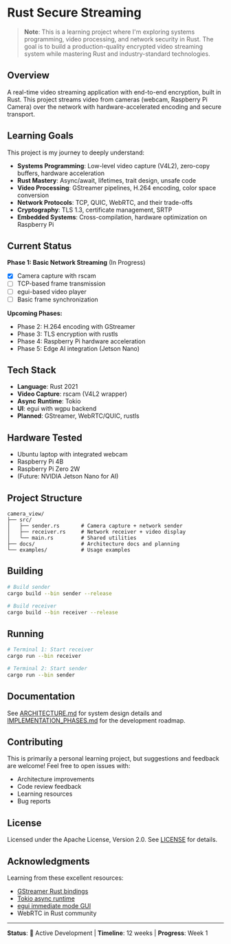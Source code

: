 # Rust Secure Streaming

> **Note**: This is a learning project where I'm exploring systems programming, video processing, and network security in Rust. The goal is to build a production-quality encrypted video streaming system while mastering Rust and industry-standard technologies.

## Overview

A real-time video streaming application with end-to-end encryption, built in Rust. This project streams video from cameras (webcam, Raspberry Pi Camera) over the network with hardware-accelerated encoding and secure transport.

## Learning Goals

This project is my journey to deeply understand:
- **Systems Programming**: Low-level video capture (V4L2), zero-copy buffers, hardware acceleration
- **Rust Mastery**: Async/await, lifetimes, trait design, unsafe code
- **Video Processing**: GStreamer pipelines, H.264 encoding, color space conversion
- **Network Protocols**: TCP, QUIC, WebRTC, and their trade-offs
- **Cryptography**: TLS 1.3, certificate management, SRTP
- **Embedded Systems**: Cross-compilation, hardware optimization on Raspberry Pi

## Current Status

**Phase 1: Basic Network Streaming** (In Progress)
- [x] Camera capture with rscam
- [ ] TCP-based frame transmission
- [ ] egui-based video player
- [ ] Basic frame synchronization

**Upcoming Phases:**
- Phase 2: H.264 encoding with GStreamer
- Phase 3: TLS encryption with rustls
- Phase 4: Raspberry Pi hardware acceleration
- Phase 5: Edge AI integration (Jetson Nano)

## Tech Stack

- **Language**: Rust 2021
- **Video Capture**: rscam (V4L2 wrapper)
- **Async Runtime**: Tokio
- **UI**: egui with wgpu backend
- **Planned**: GStreamer, WebRTC/QUIC, rustls

## Hardware Tested

- Ubuntu laptop with integrated webcam
- Raspberry Pi 4B
- Raspberry Pi Zero 2W
- (Future: NVIDIA Jetson Nano for AI)

## Project Structure

```
camera_view/
├── src/
│   ├── sender.rs       # Camera capture + network sender
│   ├── receiver.rs     # Network receiver + video display
│   └── main.rs         # Shared utilities
├── docs/               # Architecture docs and planning
└── examples/           # Usage examples
```

## Building

```bash
# Build sender
cargo build --bin sender --release

# Build receiver
cargo build --bin receiver --release
```

## Running

```bash
# Terminal 1: Start receiver
cargo run --bin receiver

# Terminal 2: Start sender
cargo run --bin sender
```

## Documentation

See [ARCHITECTURE.md](ARCHITECTURE.md) for system design details and [IMPLEMENTATION_PHASES.md](IMPLEMENTATION_PHASES.md) for the development roadmap.

## Contributing

This is primarily a personal learning project, but suggestions and feedback are welcome! Feel free to open issues with:
- Architecture improvements
- Code review feedback
- Learning resources
- Bug reports

## License

Licensed under the Apache License, Version 2.0. See [LICENSE](LICENSE) for details.

## Acknowledgments

Learning from these excellent resources:
- [GStreamer Rust bindings](https://gitlab.freedesktop.org/gstreamer/gstreamer-rs)
- [Tokio async runtime](https://tokio.rs/)
- [egui immediate mode GUI](https://github.com/emilk/egui)
- WebRTC in Rust community

---

**Status**: 🚧 Active Development | **Timeline**: 12 weeks | **Progress**: Week 1
